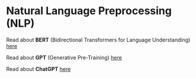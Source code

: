 # Natural Language Preprocessing (NLP)


Read about **BERT** (Bidirectional Transformers for Language Understanding) <a href="https://arxiv.org/pdf/1810.04805.pdf">here</a>

Read about **GPT** (Generative Pre-Training) <a href="https://cdn.openai.com/research-covers/language-unsupervised/language_understanding_paper.pdf">here</a>

Read about **ChatGPT** <a href="https://chat.openai.com/chat">here</a>



